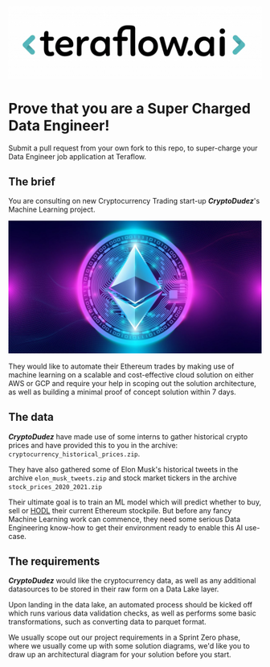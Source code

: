 ![](teraflow.webp)
# Prove that you are a Super Charged Data Engineer!

Submit a pull request from your own fork to this repo, to super-charge your Data Engineer job application at Teraflow.

## The brief

You are consulting on new Cryptocurrency Trading start-up __*CryptoDudez*__'s Machine Learning project.

![](ethereum.jpg)

They would like to automate their Ethereum trades by making use of machine learning on a scalable and cost-effective cloud solution on either AWS or GCP and require your help in scoping out the solution architecture, as well as building a minimal proof of concept solution within 7 days.

## The data

__*CryptoDudez*__ have made use of some interns to gather historical crypto prices and have provided this to you in the archive: `cryptocurrency_historical_prices.zip`.

They have also gathered some of Elon Musk's historical tweets in the archive `elon_musk_tweets.zip` and stock market tickers in the archive `stock_prices_2020_2021.zip`

Their ultimate goal is to train an ML model which will predict whether to buy, sell or [HODL](https://www.nerdwallet.com/article/investing/hodl-a-typo-takes-hold-as-a-sound-cryptocurrency-strategy) their current Ethereum stockpile. But before any fancy Machine Learning work can commence, they need some serious Data Engineering know-how to get their environment ready to enable this AI use-case.

## The requirements

__*CryptoDudez*__ would like the cryptocurrency data, as well as any additional datasources to be stored in their raw form on a Data Lake layer.

Upon landing in the data lake, an automated process should be kicked off which runs various data validation checks, as well as performs some basic transformations, such as converting data to parquet format.

We usually scope out our project requirements in a Sprint Zero phase, where we usually come up with some solution diagrams, we'd like you to draw up an architectural diagram for your solution before you start.
